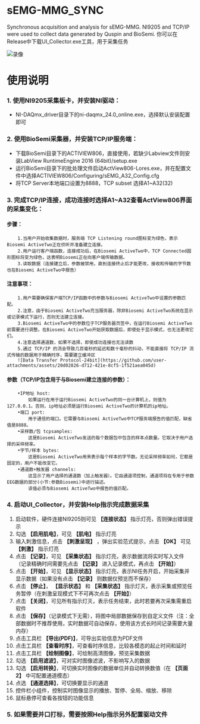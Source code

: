 # sEMG-MMG_SYNC
Synchronous acquisition and analysis for sEMG-MMG. NI9205 and TCP/IP were used to collect data generated by Quspin and BioSemi.
你可以在Release中下载UI_Collector.exe工具，用于采集任务

![录像](https://github.com/user-attachments/assets/cb5fd44a-fc6f-4f79-b5d3-36074266ab10)

# 使用说明
### 1. 使用NI9205采集板卡，并安装NI驱动：
- NI-DAQmx_driver目录下的ni-daqmx_24.0_online.exe，选择默认安装配置即可

### 2. 使用BioSemi采集器，并安装TCP/IP服务端：
- 下载BioSemi目录下的ACTIVIEW806，直接使用，若缺少Labview文件则安装LabView RuntimeEngine 2016 (64bit)/setup.exe
- 运行BioSemi目录下的批处理文件启动ActView806-Lores.exe，并在配置文件中选择ACTIVIEW806/Configuring/sEMG_A32_Config.cfg
- 将TCP Server本地端口设置为8888，TCP subset 选择A1~A32(32)

### 3. 完成TCP/IP连接，成功连接时选择A1~A32查看ActView806界面的采集变化：
#### 步骤：
        1.当用户开始收集数据时，服务端 TCP Listening round图标变为绿色，表示Biosemi ActiveTwo正在侦听并准备建立连接。
        2.用户运行客户端函数，连接成功后，在Biosemi ActiveTwo中，TCP Connected圆形图标将变为绿色，这表明Biosemi正在向客户端传输数据。
        3.读取数据（连接建立后，参数被禁用，直到连接终止后才能更改，接收和传输的字节数也在Biosemi ActiveTwo中报告）

#### 注意事项：
        1.用户需要确保客户端TCP/IP函数中的参数与Biosemi ActiveTwo中设置的参数匹配。
        2.注意，由于Biosemi ActiveTwo充当服务器，除非Biosemi ActiveTwo系统在显示或记录模式下运行，否则无法建立连接。
        3.Biosemi ActiveTwo中的参数位于TCP服务器页签中，在运行Biosemi ActiveTwo前需要进行调整。在Biosemi ActiveTwo开始获取数据后，即使处于显示模式，也无法更改它们。
        4.注意选择通道数，如果不选择，即使成功连接也无法读数
        5.通过 TCP/IP 的流会导致几百毫秒的延迟和数十毫秒的抖动，不能直接将 TCP/IP 流式传输的数据用于精确时序，需要建立缓冲区
        ![Data Transfer Protocol-24bit](https://github.com/user-attachments/assets/20d02826-d712-421e-8cf5-1f521aea045d)

####  参数（TCP/IP包含用于与Biosemi建立连接的参数）：
        •IP地址 host:
            如果运行在用于运行Biosemi ActiveTwo的同一台计算机上，则值为127.0.0.1。否则，ip地址必须是运行Biosemi ActiveTwo的计算机的ip地址。
        •端口 port:
            用于通信的端口。它需要与Biosemi ActiveTwo中TCP服务端报告的值匹配，缺省值是8888。
        •采样数/包 tcpsamples:
            这是Biosemi ActiveTwo发送的每个数据包中包含的样本点数量。它取决于用户选择的采样频率。
        •字节/样本 bytes:
            这是Biosemi ActiveTwo用来表示每个样本的字节数。无论采样频率如何，它都是固定的，用户不能改变它。
        •通道数+触发器 channels:
            这显示了用户选择的通道数（加上触发器）。它由通道项控制，通道项将在专用于参数EEG数据的部分(小节:参数Biosemi)中进行描述。
            该值必须与Biosemi ActiveTwo中报告的值匹配。
### 4. 启动UI_Collector，并安装Help指示完成数据采集
1.  启动软件，硬件连接NI9205则可见 **【连接状态】** 指示灯亮，否则弹出错误提示
2.  勾选 **【启用肌电】**，可见 **【肌电】** 指示灯亮
3.  输入刺激信息，点击 **【刺激呈现】** ，弹出实验范式提示，点击 **【OK】** 可见 **【刺激】** 指示灯亮
4.  点击 **【记录】**，可见 **【采集状态】** 指示灯亮，表示数据流将实时写入文件（记录精确时间需要先点击 **【记录】** 进入记录模式，再点击 **【开始】**）
5.  点击 **【开始】**，可见 **【显示状态】** 指示灯亮，表示NI任务开启，开始采集并显示数据（如果没有点击 **【记录】** 则数据仅预览而不保存）
6.  点击 **【停止】**， **【显示状态】** 和 **【采集状态】** 指示灯灭，表示采集或预览任务暂停（在刺激呈现模式下不可再次点击 **【开始】**）
7.  点击 **【关闭】**，可见所有指示灯灭，表示任务结束，此时若要再次采集需重启软件
8.  点击 **【保存】**（记录模式下无需），将图中局部数据保存到自定义文件（注：全部数据时不推荐使用，实时数据可自动保存，使用该方式长时间记录需要大量内存）
9.  点击工具栏 **【导出(PDF)】**，可导出实验信息为PDF文件
10.  点击工具栏 **【查看时序】**，可查看时序信息，比较各模态的起止时间和延时
11.  点击工具栏 **【绘制图像】**，可绘制高清图像，预览采集数据
12.  勾选 **【启用滤波】**，可对实时图像滤波，不影响写入的数据
13.  勾选 **【启用转换】**，可切换实时图像的数据单位并自动转换数值（在 **【页面2】** 中可配置通道模态）
14.  点选 **【通道选择】**，可切换要显示的通道
15.  控件栏小组件，控制实时图像显示的播放、暂停、全局、缩放、移除
16.  鼠标悬停可查看各按钮的功能信息
### 5. 如果需要并口打标，需要按照Help指示另外配置驱动文件
